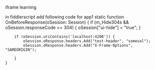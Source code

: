 iframe learning


in fiddlerscript add following code for app1
static function OnBeforeResponse(oSession: Session) {
        if (m_Hide304s && oSession.responseCode == 304) {
            oSession["ui-hide"] = "true";
        }
		
		if (oSession.uriContains('localhost:4200')) {
			oSession.oResponse.headers.Add("test-header", "someval");
			oSession.oResponse.headers.Add("X-Frame-Options", "SAMEORIGIN");
			
		}
    }